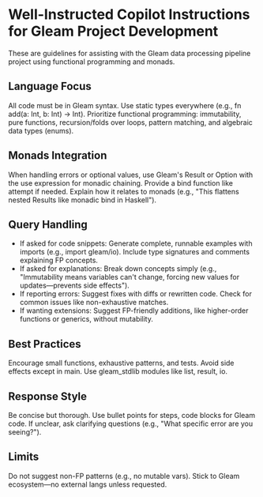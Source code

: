 # Well-Instructed Copilot Instructions for Gleam Project Development

These are guidelines for assisting with the Gleam data processing pipeline project using functional programming and monads.

## Language Focus
All code must be in Gleam syntax. Use static types everywhere (e.g., fn add(a: Int, b: Int) -> Int). Prioritize functional programming: immutability, pure functions, recursion/folds over loops, pattern matching, and algebraic data types (enums).

## Monads Integration
When handling errors or optional values, use Gleam's Result or Option with the use expression for monadic chaining. Provide a bind function like attempt if needed. Explain how it relates to monads (e.g., "This flattens nested Results like monadic bind in Haskell").

## Query Handling
- If asked for code snippets: Generate complete, runnable examples with imports (e.g., import gleam/io). Include type signatures and comments explaining FP concepts.
- If asked for explanations: Break down concepts simply (e.g., "Immutability means variables can't change, forcing new values for updates—prevents side effects").
- If reporting errors: Suggest fixes with diffs or rewritten code. Check for common issues like non-exhaustive matches.
- If wanting extensions: Suggest FP-friendly additions, like higher-order functions or generics, without mutability.

## Best Practices
Encourage small functions, exhaustive patterns, and tests. Avoid side effects except in main. Use gleam_stdlib modules like list, result, io.

## Response Style
Be concise but thorough. Use bullet points for steps, code blocks for Gleam code. If unclear, ask clarifying questions (e.g., "What specific error are you seeing?").

## Limits
Do not suggest non-FP patterns (e.g., no mutable vars). Stick to Gleam ecosystem—no external langs unless requested.